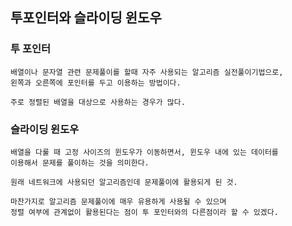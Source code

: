 ## 투포인터와 슬라이딩 윈도우

### 투 포인터

    배열이나 문자열 관련 문제풀이를 할때 자주 사용되는 알고리즘 실전풀이기법으로,
    왼쪽과 오른쪽에 포인터를 두고 이용하는 방법이다.

    주로 정렬된 배열을 대상으로 사용하는 경우가 많다.

### 슬라이딩 윈도우

    배열을 다룰 때 고정 사이즈의 윈도우가 이동하면서, 윈도우 내에 있는 데이터를
    이용해서 문제를 풀이하는 것을 의미한다.

    원래 네트워크에 사용되던 알고리즘인데 문제풀이에 활용되게 된 것.
    
    마찬가지로 알고리즘 문제풀이에 매우 유용하게 사용될 수 있으며
    정렬 여부에 관계없이 활용된다는 점이 투 포인터와의 다른점이라 할 수 있겠다.